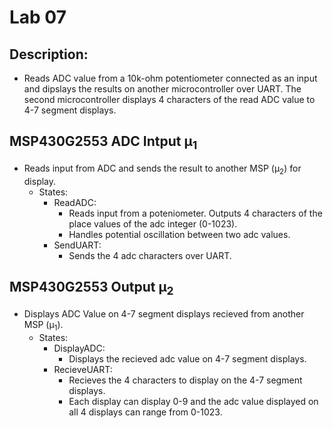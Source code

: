 # Lab 07

## Description:
- Reads ADC value from a 10k-ohm potentiometer connected as an input and dipslays the results on another microcontroller over UART. The second microcontroller displays 4 characters of the read ADC value to 4-7 segment displays.

## MSP430G2553 ADC Intput µ<sub>1</sub> 
- Reads input from ADC and sends the result to another MSP (µ<sub>2</sub>) for display.
    - States:
        - ReadADC: 
            - Reads input from a poteniometer. Outputs 4 characters of the place values of the adc integer (0-1023).
            - Handles potential oscillation between two adc values.
        - SendUART: 
            - Sends the 4 adc characters over UART.
    
## MSP430G2553 Output µ<sub>2</sub> 
- Displays ADC Value on 4-7 segment displays recieved from another MSP (µ<sub>1</sub>).
    - States:
        - DisplayADC: 
            - Displays the recieved adc value on 4-7 segment displays.
        - RecieveUART:
            - Recieves the 4 characters to display on the 4-7 segment displays. 
            - Each display can display 0-9 and the adc value displayed on all 4 displays can range from 0-1023.